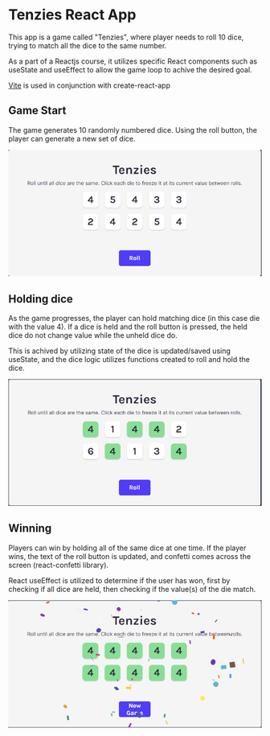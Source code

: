 # Tenzies React App

This app is a game called "Tenzies", where player needs to roll 10 dice, trying to match all the dice to the same number.

As a part of a Reactjs course, it utilizes specific React components such as useState and useEffect to allow the game loop to achive the desired goal.

[Vite](https://vitejs.dev/) is used in conjunction with create-react-app

## Game Start
The game generates 10 randomly numbered dice. Using the roll button, the player can generate a new set of dice.

![Start of game](public/tenzies-start.png)

## Holding dice
As the game progresses, the player can hold matching dice (in this case die with the value 4). If a dice is held and the roll button is pressed, the held dice do not change value while the unheld dice do.

This is achived by utilizing state of the dice is updated/saved using useState, and the dice logic utilizes functions created to roll and hold the dice.

![Holding dice](public/tenzies-hold.png)

## Winning
Players can win by holding all of the same dice at one time. If the player wins, the text of the roll button is updated, and confetti comes across the screen (react-confetti library).

React useEffect is utilized to determine if the user has won, first by checking if all dice are held, then checking if the value(s) of the die match.

![Winning](public/tenzies-win.png)

